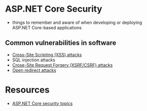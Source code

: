 # ASP.NET Core Security
- things to remember and aware of when developing or deploying ASP.NET Core-based applications

##  Common vulnerabilities in software
- [Cross-Site Scripting (XSS) attacks](https://github.com/jerobado/Study/blob/main/ASP.NET%20Core/Security/Cross-Site%20Scripting%20(XSS).md)
- SQL injection attacks
- [Crose-Site Request Forgery (XSRF/CSRF) attacks](https://github.com/jerobado/Study/blob/main/ASP.NET%20Core/Security/Cross-Site%20Request%20Forgery%20(XSRF-CSRF).md)
- [Open redirect attacks](https://github.com/jerobado/Study/blob/main/ASP.NET%20Core/Security/Open%20redirects.md)

# Resources
- [ASP.NET Core security topics](https://learn.microsoft.com/en-us/aspnet/core/security/?view=aspnetcore-6.0)